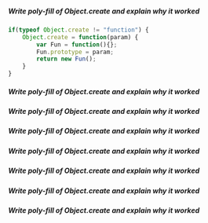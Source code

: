 ##### Write poly-fill of Object.create and explain why it worked

```js 
if(typeof Object.create != "function") {
    Object.create = function(param) {
        var Fun = function(){};
        Fun.prototype = param;
        return new Fun();
    }
}
```

##### Write poly-fill of Object.create and explain why it worked
##### Write poly-fill of Object.create and explain why it worked
##### Write poly-fill of Object.create and explain why it worked
##### Write poly-fill of Object.create and explain why it worked
##### Write poly-fill of Object.create and explain why it worked
##### Write poly-fill of Object.create and explain why it worked
##### Write poly-fill of Object.create and explain why it worked
